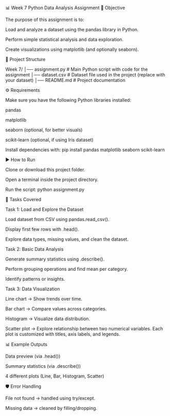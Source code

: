 📊 Week 7 Python Data Analysis Assignment
🎯 Objective

The purpose of this assignment is to:

Load and analyze a dataset using the pandas library in Python.

Perform simple statistical analysis and data exploration.

Create visualizations using matplotlib (and optionally seaborn).

📂 Project Structure

Week 7/
│── assignment.py # Main Python script with code for the assignment
│── dataset.csv # Dataset file used in the project (replace with your dataset)
│── README.md # Project documentation

⚙️ Requirements

Make sure you have the following Python libraries installed:

pandas

matplotlib

seaborn (optional, for better visuals)

scikit-learn (optional, if using Iris dataset)

Install dependencies with:
pip install pandas matplotlib seaborn scikit-learn

▶️ How to Run

Clone or download this project folder.

Open a terminal inside the project directory.

Run the script:
python assignment.py

📌 Tasks Covered

Task 1: Load and Explore the Dataset

Load dataset from CSV using pandas.read_csv().

Display first few rows with .head().

Explore data types, missing values, and clean the dataset.

Task 2: Basic Data Analysis

Generate summary statistics using .describe().

Perform grouping operations and find mean per category.

Identify patterns or insights.

Task 3: Data Visualization

Line chart → Show trends over time.

Bar chart → Compare values across categories.

Histogram → Visualize data distribution.

Scatter plot → Explore relationship between two numerical variables.
Each plot is customized with titles, axis labels, and legends.

📊 Example Outputs

Data preview (via .head())

Summary statistics (via .describe())

4 different plots (Line, Bar, Histogram, Scatter)

🛡 Error Handling

File not found → handled using try/except.

Missing data → cleaned by filling/dropping.
